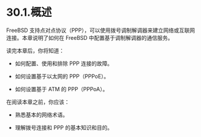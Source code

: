 # 30.1.概述

FreeBSD 支持点对点协议（PPP），可以使用拨号调制解调器来建立网络或互联网连接。本章说明了如何在 FreeBSD 中配置基于调制解调器的通信服务。

读完本章后，你将知道：

- 如何配置、使用和排除 PPP 连接的故障。

- 如何设置基于以太网的 PPP（PPPoE）。

- 如何设置基于 ATM 的 PPP（PPPoA）。

在阅读本章之前，你应该：

- 熟悉基本的网络术语。

- 理解拨号连接和 PPP 的基本知识和目的。